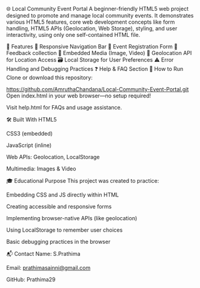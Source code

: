🌐 Local Community Event Portal
A beginner-friendly HTML5 web project designed to promote and manage local community events. It demonstrates various HTML5 features, core web development concepts like form handling, HTML5 APIs (Geolocation, Web Storage), styling, and user interactivity, using only one self-contained HTML file.

📌 Features
🧭 Responsive Navigation Bar
📝 Event Registration Form
💬 Feedback collection
🎦 Embedded Media (Image, Video)
📍 Geolocation API for Location Access
🗃️ Local Storage for User Preferences
⚠️ Error Handling and Debugging Practices
❓ Help & FAQ Section
🚀 How to Run
Clone or download this repository:

https://github.com/AmruthaChandana/Local-Community-Event-Portal.git
Open index.html in your web browser—no setup required!

Visit help.html for FAQs and usage assistance.

🛠️ Built With
HTML5

CSS3 (embedded)

JavaScript (inline)

Web APIs: Geolocation, LocalStorage

Multimedia: Images & Video

🎓 Educational Purpose
This project was created to practice:

Embedding CSS and JS directly within HTML

Creating accessible and responsive forms

Implementing browser-native APIs (like geolocation)

Using LocalStorage to remember user choices

Basic debugging practices in the browser


📬 Contact
Name: S.Prathima

Email: prathimasainni@gmail.com

GitHub: Prathima29
 
 
 
